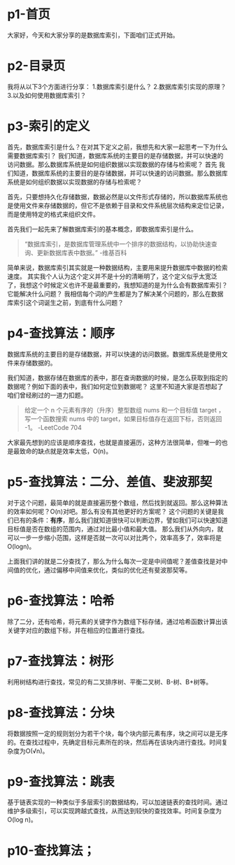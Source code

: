 # p1-首页
大家好，今天和大家分享的是数据库索引，下面咱们正式开始。

# p2-目录页
我将从以下3个方面进行分享：
1.数据库索引是什么？
2.数据库索引实现的原理？
3.以及如何使用数据库索引？

# p3-索引的定义
首先，数据库索引是什么？在对其下定义之前，我想先和大家一起思考一下为什么需要数据库索引？
我们知道，数据库系统的主要目的是存储数据，并可以快速的访问数据。那么数据库系统是如何组织数据以实现数据的存储与检索呢？
首先
我们知道，数据库系统的主要目的是存储数据，并可以快速的访问数据。那么数据库系统是如何组织数据以实现数据的存储与检索呢？

首先，只要想持久化存储数据，数据必然是以文件形式存储的，所以数据库系统也是使用文件来存储数据的，但它不是依赖于目录和文件系统层次结构来定位记录，而是使用特定的格式来组织文件。

首先我们一起先来了解数据库索引的基本概念，即数据库索引是什么。

> “数据库索引，是数据库管理系统中一个排序的数据结构，以协助快速查询、更新数据库表中数据。” -维基百科

简单来说，数据库索引其实就是一种数据结构，主要用来提升数据库中数据的检索速度。
其实我个人认为这个定义并不是十分的清晰明了，这个定义似乎太宽泛了，我想这个时候定义也许不是最重要的，我想知道的是为什么会有数据库索引？它能解决什么问题？
我相信每个词的产生都是为了解决某个问题的，那么在数据库索引这个词诞生之前，到底有什么问题？

# p4-查找算法：顺序
数据库系统的主要目的是存储数据，并可以快速的访问数据。数据库系统是使用文件来存储数据的。

我们知道，数据存储在数据库的表中，那在查询数据的时候，是怎么获取到指定的数据呢？例如下面的表中，我们如何定位到数据呢？
这里不知道大家是否想起了咱们曾经刷过的一道力扣题。
> 给定一个 n 个元素有序的（升序）整型数组 nums 和一个目标值 target  ，写一个函数搜索 nums 中的 target，如果目标值存在返回下标，否则返回 -1。 -LeetCode 704

大家最先想到的应该是顺序查找，也就是直接遍历，这种方法很简单，但唯一的也是最致命的缺点就是效率太低，O(n)。

# p5-查找算法：二分、差值、斐波那契
对于这个问题，最简单的就是直接遍历整个数组，然后找到就返回。那么这种算法的效率如何呢？O(n)对吧。那么有没有其他更好的方案呢？
这个问题的关键是我们已有的条件：**有序**，那么我们就知道很快可以判断边界，譬如我们可以快速知道目标值是否在数组的范围内，通过对比最小值和最大值。
那么我们从外向内，就可以一步一步缩小范围，这样是否就一次可以对比两个，效率高多了，效率将是O(logn)。

上面我们讲的就是二分查找了，那么为什么每次一定是中间值呢？差值查找是对中间值的优化，通过偏移中间值来优化，类似的优化还有斐波那契等。

# p6-查找算法：哈希
除了二分，还有哈希，将元素的关键字作为数组下标存储，通过哈希函数计算出该关键字对应的数组下标，并在相应的位置进行查找。

# p7-查找算法：树形
利用树结构进行查找，常见的有二叉排序树、平衡二叉树、B-树、B+树等。

# p8-查找算法：分块
将数据按照一定的规则划分为若干个块，每个块内部元素有序，块之间可以是无序的。在查找过程中，先确定目标元素所在的块，然后再在该块内进行查找。时间复杂度为O(√n)。

# p9-查找算法：跳表
基于链表实现的一种类似于多层索引的数据结构，可以加速链表的查找时间。通过维护多级索引，可以实现跨越式查找，从而达到较快的查找效率。时间复杂度为O(log n)。

# p10-查找算法；
